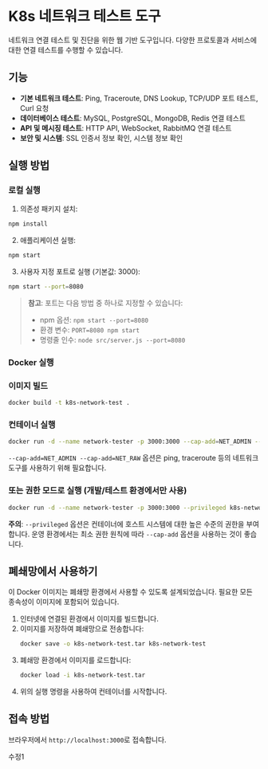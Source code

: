 # K8s 네트워크 테스트 도구

네트워크 연결 테스트 및 진단을 위한 웹 기반 도구입니다. 다양한 프로토콜과 서비스에 대한 연결 테스트를 수행할 수 있습니다.

## 기능

- **기본 네트워크 테스트**: Ping, Traceroute, DNS Lookup, TCP/UDP 포트 테스트, Curl 요청
- **데이터베이스 테스트**: MySQL, PostgreSQL, MongoDB, Redis 연결 테스트
- **API 및 메시징 테스트**: HTTP API, WebSocket, RabbitMQ 연결 테스트
- **보안 및 시스템**: SSL 인증서 정보 확인, 시스템 정보 확인

## 실행 방법

### 로컬 실행

1. 의존성 패키지 설치:

```bash
npm install
```

2. 애플리케이션 실행:

```bash
npm start
```

3. 사용자 지정 포트로 실행 (기본값: 3000):

```bash
npm start --port=8080
```

> **참고**: 포트는 다음 방법 중 하나로 지정할 수 있습니다:
>
> - npm 옵션: `npm start --port=8080`
> - 환경 변수: `PORT=8080 npm start`
> - 명령줄 인수: `node src/server.js --port=8080`

### Docker 실행

### 이미지 빌드

```bash
docker build -t k8s-network-test .
```

### 컨테이너 실행

```bash
docker run -d --name network-tester -p 3000:3000 --cap-add=NET_ADMIN --cap-add=NET_RAW k8s-network-test
```

`--cap-add=NET_ADMIN --cap-add=NET_RAW` 옵션은 ping, traceroute 등의 네트워크 도구를 사용하기 위해 필요합니다.

### 또는 권한 모드로 실행 (개발/테스트 환경에서만 사용)

```bash
docker run -d --name network-tester -p 3000:3000 --privileged k8s-network-test
```

**주의**: `--privileged` 옵션은 컨테이너에 호스트 시스템에 대한 높은 수준의 권한을 부여합니다. 운영 환경에서는 최소 권한 원칙에 따라 `--cap-add` 옵션을 사용하는 것이 좋습니다.

## 폐쇄망에서 사용하기

이 Docker 이미지는 폐쇄망 환경에서 사용할 수 있도록 설계되었습니다. 필요한 모든 종속성이 이미지에 포함되어 있습니다.

1. 인터넷에 연결된 환경에서 이미지를 빌드합니다.
2. 이미지를 저장하여 폐쇄망으로 전송합니다:
   ```bash
   docker save -o k8s-network-test.tar k8s-network-test
   ```
3. 폐쇄망 환경에서 이미지를 로드합니다:
   ```bash
   docker load -i k8s-network-test.tar
   ```
4. 위의 실행 명령을 사용하여 컨테이너를 시작합니다.

## 접속 방법

브라우저에서 `http://localhost:3000`로 접속합니다.

수정1
